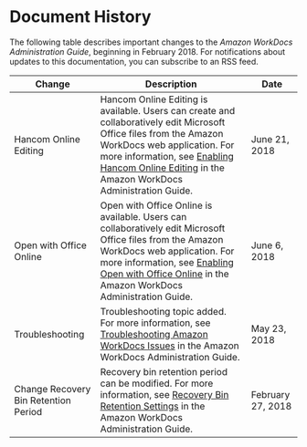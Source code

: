 # Document History<a name="document_history"></a>

The following table describes important changes to the *Amazon WorkDocs Administration Guide*, beginning in February 2018\. For notifications about updates to this documentation, you can subscribe to an RSS feed\.

| Change | Description | Date | 
| --- |--- |--- |
| Hancom Online Editing | Hancom Online Editing is available\. Users can create and collaboratively edit Microsoft Office files from the Amazon WorkDocs web application\. For more information, see [Enabling Hancom Online Editing](http://docs.aws.amazon.com/workdocs/latest/adminguide/collab-editing.html#enable-hancom-edit) in the Amazon WorkDocs Administration Guide\. | June 21, 2018 | 
| Open with Office Online | Open with Office Online is available\. Users can collaboratively edit Microsoft Office files from the Amazon WorkDocs web application\. For more information, see [Enabling Open with Office Online](http://docs.aws.amazon.com/workdocs/latest/adminguide/collab-editing.html#enable-office-online) in the Amazon WorkDocs Administration Guide\. | June 6, 2018 | 
| Troubleshooting | Troubleshooting topic added\. For more information, see [Troubleshooting Amazon WorkDocs Issues](http://docs.aws.amazon.com/workdocs/latest/adminguide/troubleshooting.html) in the Amazon WorkDocs Administration Guide\. | May 23, 2018 | 
| Change Recovery Bin Retention Period | Recovery bin retention period can be modified\. For more information, see [Recovery Bin Retention Settings](http://docs.aws.amazon.com/workdocs/latest/adminguide/manage-sites.html#recovery-bin) in the Amazon WorkDocs Administration Guide\. | February 27, 2018 | 
